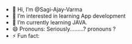 - 👋 Hi, I’m @Sagi-Ajay-Varma
- 👀 I’m interested in learning App development
- 🌱 I’m currently learning JAVA.
- 😄 Pronouns: Seriously.........? pronouns ?
- ⚡ Fun fact: 

<!---
Sagi-Ajay-Varma/Sagi-Ajay-Varma is a ✨ special ✨ repository because its `README.md` (this file) appears on your GitHub profile.
You can click the Preview link to take a look at your changes.
--->
